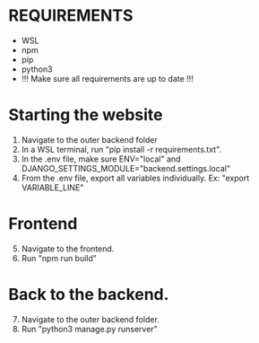# REQUIREMENTS
- WSL
- npm
- pip
- python3
- !!! Make sure all requirements are up to date !!!

# Starting the website
1. Navigate to the outer backend folder
2. In a WSL terminal, run "pip install -r requirements.txt".
3. In the .env file, make sure ENV="local" and DJANGO_SETTINGS_MODULE="backend.settings.local"
4. From the .env file, export all variables individually. Ex: "export VARIABLE_LINE"

# Frontend
5. Navigate to the frontend.
6. Run "npm run build"

# Back to the backend.
7. Navigate to the outer backend folder. 
8. Run "python3 manage.py runserver"